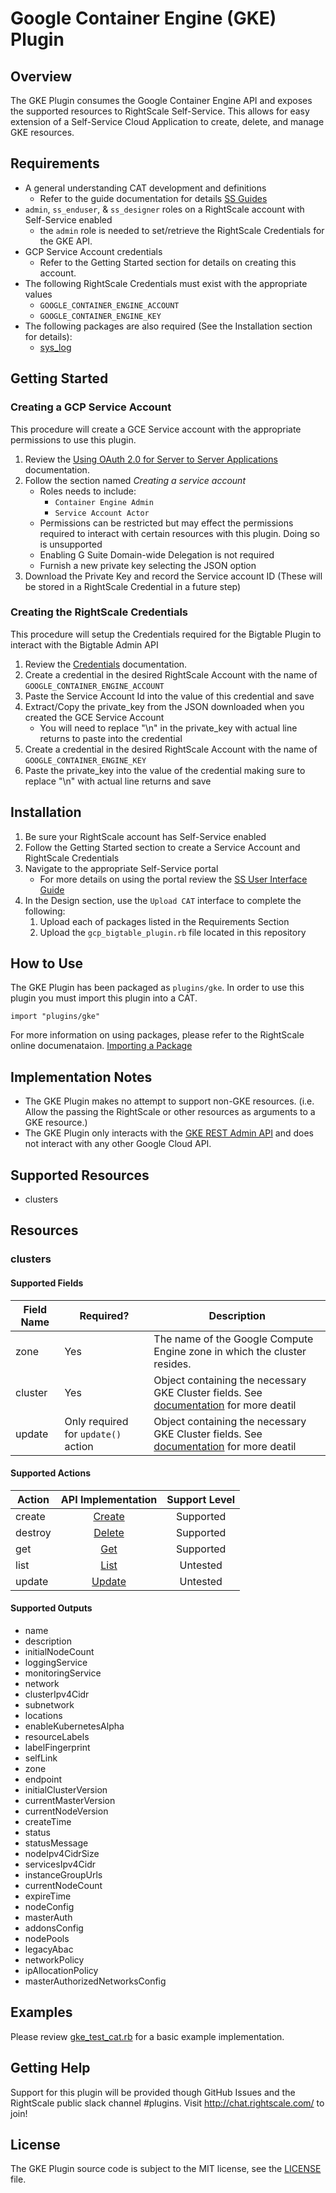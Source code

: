 # Google Container Engine (GKE) Plugin

## Overview
The GKE Plugin consumes the Google Container Engine API and exposes the supported resources to RightScale Self-Service. This allows for easy extension of a Self-Service Cloud Application to create, delete, and manage GKE resources.

## Requirements
- A general understanding CAT development and definitions
  - Refer to the guide documentation for details [SS Guides](http://docs.rightscale.com/ss/guides/)
- `admin`, `ss_enduser`, & `ss_designer` roles on a RightScale account with Self-Service enabled
  - the `admin` role is needed to set/retrieve the RightScale Credentials for the GKE API.
- GCP Service Account credentials
  - Refer to the Getting Started section for details on creating this account.
- The following RightScale Credentials must exist with the appropriate values
  - `GOOGLE_CONTAINER_ENGINE_ACCOUNT`
  - `GOOGLE_CONTAINER_ENGINE_KEY`
- The following packages are also required (See the Installation section for details):
  - [sys_log](sys_log.rb)

## Getting Started
### Creating a GCP Service Account
This procedure will create a GCE Service account with the appropriate permissions to use this plugin.
1. Review the [Using OAuth 2.0 for Server to Server Applications](https://developers.google.com/identity/protocols/OAuth2ServiceAccount) documentation.
1. Follow the section named _Creating a service account_
    - Roles needs to include:
      - `Container Engine Admin`
      - `Service Account Actor`
    - Permissions can be restricted but may effect the permissions required to interact with certain resources with this plugin. Doing so is unsupported
   - Enabling G Suite Domain-wide Delegation is not required
   - Furnish a new private key selecting the JSON option
1. Download the Private Key and record the Service account ID (These will be stored in a RightScale Credential in a future step)
### Creating the RightScale Credentials
This procedure will setup the Credentials required for the Bigtable Plugin to interact with the Bigtable Admin API
1. Review the [Credentials](http://docs.rightscale.com/cm/dashboard/design/credentials/index.html) documentation.
1. Create a credential in the desired RightScale Account with the name of `GOOGLE_CONTAINER_ENGINE_ACCOUNT`
1. Paste the Service Account Id into the value of this credential and save
1. Extract/Copy the private_key from the JSON downloaded when you created the GCE Service Account
   - You will need to replace "\n" in the private_key with actual line returns to paste into the credential 
1. Create a credential in the desired RightScale Account with the name of `GOOGLE_CONTAINER_ENGINE_KEY`
1. Paste the private_key into the value of the credential making sure to replace "\n" with actual line returns and save

## Installation
1. Be sure your RightScale account has Self-Service enabled
1. Follow the Getting Started section to create a Service Account and RightScale Credentials
1. Navigate to the appropriate Self-Service portal
   - For more details on using the portal review the [SS User Interface Guide](http://docs.rightscale.com/ss/guides/ss_user_interface_guide.html)
1. In the Design section, use the `Upload CAT` interface to complete the following:
   1. Upload each of packages listed in the Requirements Section
   1. Upload the `gcp_bigtable_plugin.rb` file located in this repository
 
## How to Use
The GKE Plugin has been packaged as `plugins/gke`. In order to use this plugin you must import this plugin into a CAT.
```
import "plugins/gke"
```
For more information on using packages, please refer to the RightScale online documenataion. [Importing a Package](http://docs.rightscale.com/ss/guides/ss_packaging_cats.html#importing-a-package)

## Implementation Notes
- The GKE Plugin makes no attempt to support non-GKE resources. (i.e. Allow the passing the RightScale or other resources as arguments to a GKE resource.) 
- The GKE Plugin only interacts with the [GKE REST Admin API](https://cloud.google.com/container-engine/reference/rest/) and does not interact with any other Google Cloud API.

## Supported Resources
 - clusters

## Resources
### clusters
#### Supported Fields
| Field Name | Required? | Description |
|------------|-----------|-------------|
| zone | Yes | The name of the Google Compute Engine zone in which the cluster resides. |
| cluster | Yes | Object containing the necessary GKE Cluster fields. See [documentation](https://cloud.google.com/container-engine/reference/rest/v1/projects.zones.clusters#Cluster) for more deatil | 
| update | Only required for `update()` action | Object containing the necessary GKE Cluster fields. See [documentation](https://cloud.google.com/container-engine/reference/rest/v1/projects.zones.clusters#Cluster) for more deatil | 

#### Supported Actions

| Action | API Implementation | Support Level |
|--------------|:----:|:-------------:|
| create | [Create](https://cloud.google.com/container-engine/reference/rest/v1/projects.zones.clusters/create) | Supported |
| destroy | [Delete](https://cloud.google.com/container-engine/reference/rest/v1/projects.zones.clusters/delete) | Supported |
| get | [Get](https://cloud.google.com/container-engine/reference/rest/v1/projects.zones.clusters/get)| Supported |
| list | [List](https://cloud.google.com/container-engine/reference/rest/v1/projects.zones.clusters/list) | Untested | 
| update | [Update](https://cloud.google.com/container-engine/reference/rest/v1/projects.zones.clusters/update) | Untested |

#### Supported Outputs
- name
- description
- initialNodeCount 
- loggingService
- monitoringService
- network
- clusterIpv4Cidr
- subnetwork
- locations
- enableKubernetesAlpha
- resourceLabels
- labelFingerprint
- selfLink
- zone
- endpoint
- initialClusterVersion
- currentMasterVersion
- currentNodeVersion 
- createTime
- status
- statusMessage
- nodeIpv4CidrSize
- servicesIpv4Cidr
- instanceGroupUrls
- currentNodeCount
- expireTime
- nodeConfig
- masterAuth
- addonsConfig
- nodePools
- legacyAbac
- networkPolicy
- ipAllocationPolicy
- masterAuthorizedNetworksConfig

## Examples
Please review [gke_test_cat.rb](./gke_test_cat.rb) for a basic example implementation.

## Getting Help
Support for this plugin will be provided though GitHub Issues and the RightScale public slack channel #plugins.
Visit http://chat.rightscale.com/ to join!

## License
The GKE Plugin source code is subject to the MIT license, see the [LICENSE](../../LICENSE) file.
